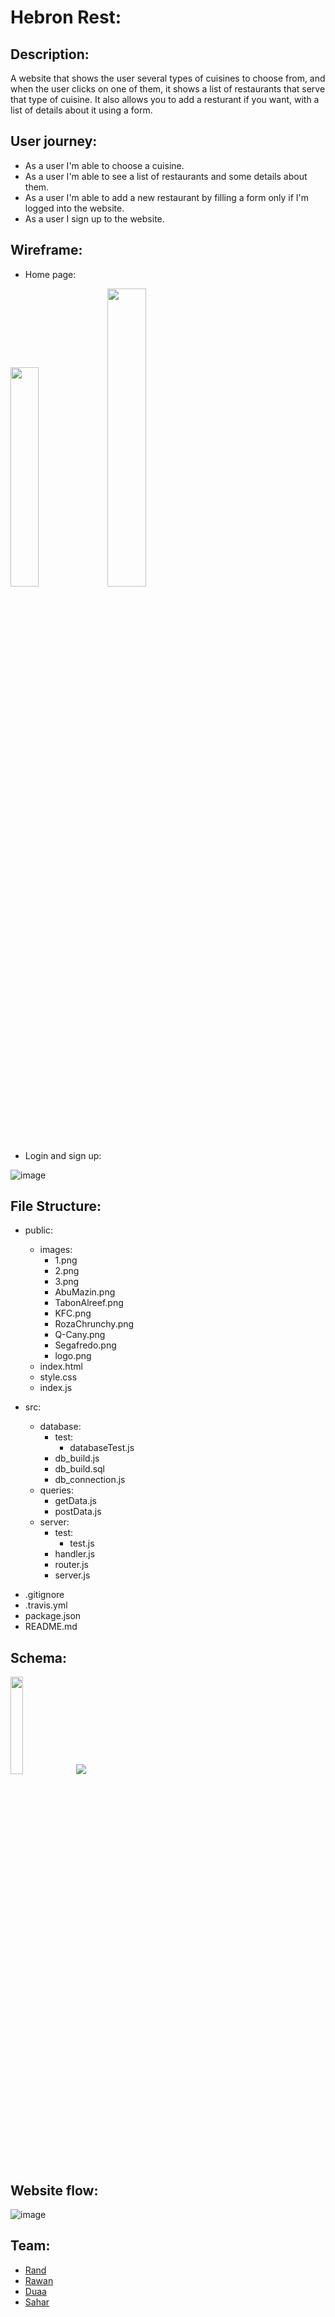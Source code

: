 # Hebron Rest:

## Description:

A website that shows the user several types of cuisines to choose from, and when
the user clicks on one of them, it shows a list of restaurants that serve that
type of cuisine. It also allows you to add a resturant if you want, with a list
of details about it using a form.

## User journey:

- As a user I'm able to choose a cuisine.
- As a user I'm able to see a list of restaurants and some details about them.
- As a user I'm able to add a new restaurant by filling a form only if I'm
  logged into the website.
- As a user I sign up to the website.

## Wireframe:

- Home page:

<img src = "https://user-images.githubusercontent.com/47659847/62110950-338b3b00-b2b8-11e9-99a7-b6a03b72a4d5.png" width='30%' >

<img src = "https://user-images.githubusercontent.com/47659847/62111000-4d2c8280-b2b8-11e9-9a32-9bfe47a12970.png" width='35%' >

- Login and sign up:

![image](https://user-images.githubusercontent.com/47659847/62110732-c2e41e80-b2b7-11e9-9590-e8f454caa3a5.png)

## File Structure:

- public:

  - images:
    - 1.png
    - 2.png
    - 3.png
    - AbuMazin.png
    - TabonAlreef.png
    - KFC.png
    - RozaChrunchy.png
    - Q-Cany.png
    - Segafredo.png
    - logo.png
  - index.html
  - style.css
  - index.js

- src:
  - database:
    - test:
      - databaseTest.js
    - db_build.js
    - db_build.sql
    - db_connection.js
  - queries:
    - getData.js
    - postData.js
  - server:
    - test:
      - test.js
    - handler.js
    - router.js
    - server.js

* .gitignore
* .travis.yml
* package.json
* README.md

## Schema:

<img src='https://user-images.githubusercontent.com/47659847/62112412-5834e200-b2bb-11e9-96e2-7566692bc1ce.png' height='20%' width='20%'>

<img src = "https://user-images.githubusercontent.com/47659847/62112439-671b9480-b2bb-11e9-8087-b5f46c76eab7.png">

## Website flow:

![image](https://user-images.githubusercontent.com/47659847/62112227-f3798780-b2ba-11e9-8ad6-b1279b6dc14a.png)

## Team:

- [Rand](https://github.com/RandInaim)
- [Rawan](https://github.com/95rawan)
- [Duaa](https://github.com/DuaaH)
- [Sahar](https://github.com/saharAdem)
